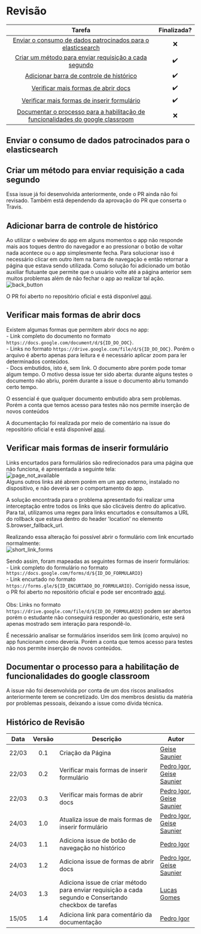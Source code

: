 # Revisão

Tarefa | Finalizada? |
:-----:|:-----------:|
[Enviar o consumo de dados patrocinados para o elasticsearch](https://github.com/GCES-Escola-em-Casa-2020-2/wiki/issues/15) | :x: |
[Criar um método para enviar requisição a cada segundo](https://github.com/GCES-Escola-em-Casa-2020-2/wiki/issues/14)| :heavy_check_mark: |
[Adicionar barra de controle de histórico](https://github.com/Escola-em-Casa/android-escola-em-casa/issues/70)| :heavy_check_mark: |
[Verificar mais formas de abrir docs](https://github.com/Escola-em-Casa/android-escola-em-casa/issues/67) | :heavy_check_mark: |
[Verificar mais formas de inserir formulário](https://github.com/Escola-em-Casa/android-escola-em-casa/issues/50) | :heavy_check_mark: |
[Documentar o processo para a habilitação de funcionalidades do google classroom](https://github.com/Escola-em-Casa/android-escola-em-casa/issues/53) | :x: |

## Enviar o consumo de dados patrocinados para o elasticsearch


## Criar um método para enviar requisição a cada segundo

Essa issue já foi desenvolvida anteriormente, onde o PR ainda não foi revisado. Também está dependendo da aprovação do PR que conserta o Travis. 

## Adicionar barra de controle de histórico

Ao utilizar o webview do app em alguns momentos o app não responde mais aos toques dentro do navegador e ao pressionar o botão de voltar nada acontece ou o app simplesmente fecha. Para solucionar isso é necessário clicar em outro item na barra de navegação e então retornar a página que estava sendo utilizada. Como solução foi adicionado um botão auxiliar flutuante que permite que o usuário volte até a página anterior sem muitos problemas além de não fechar o app ao realizar tal ação.<br>
![back_button](../../img/sprint3/back_button.png)<br>

O PR foi aberto no repositório oficial e está disponível [aqui](https://github.com/Escola-em-Casa/android-escola-em-casa/pull/60).

## Verificar mais formas de abrir docs
Existem algumas formas que permitem abrir docs no app:<br>
    - Link completo do documento no formato `https://docs.google.com/document/d/${ID_DO_DOC}`. <br>
    - Links no formato `https://drive.google.com/file/d/${ID_DO_DOC}`. Porém o arquivo é aberto apenas para leitura e é necessário aplicar zoom para ler determinados conteúdos. <br>
    - Docs embutidos, isto é, sem link. O documento abre porém pode tomar algum tempo. O motivo dessa issue ter sido aberta: durante alguns testes o documento não abriu, porém durante a issue o documento abriu tomando certo tempo. <br>

O essencial é que qualquer documento embutido abra sem problemas. Porém a conta que temos acesso para testes não nos permite inserção de novos conteúdos<br>

A documentação foi realizada por meio de comentário na issue do repositório oficial e está disponível [aqui](https://github.com/Escola-em-Casa/android-escola-em-casa/issues/67). 

## Verificar mais formas de inserir formulário

Links encurtados para formulários são redirecionados para uma página que não funciona, é apresentada a seguinte tela:<br>
![page_not_available](./../../img/sprint3/page_not_available.png)<br>
Alguns outros links até abrem porém em um app externo, instalado no dispositivo, e não deveria ser o comportamento do app.

A solução encontrada para o problema apresentado foi realizar uma interceptação entre todos os links que são clicáveis dentro do aplicativo. Para tal, utilizamos uma regex para links encurtados e consultamos a URL do rollback que estava dentro do header 'location' no elemento S.browser_fallback_url.

Realizando essa alteração foi possível abrir o formulário com link encurtado normalmente:<br>
![short_link_forms](./../../img/sprint3/short_link_forms.png)<br>

Sendo assim, foram mapeadas as seguintes formas de inserir formulários:<br>
    - Link completo do formulário no formato `https://docs.google.com/forms/d/${ID_DO_FORMULARIO}`<br>
    - Link encurtado no formato `https://forms.gle/${ID_ENCURTADO_DO_FORMULARIO}`. Corrigido nessa issue, o PR foi aberto no repositório oficial e pode ser encontrado [aqui](https://github.com/Escola-em-Casa/android-escola-em-casa/pull/59).<br><br>
Obs: Links no formato `https://drive.google.com/file/d/${ID_DO_FORMULARIO}` podem ser abertos porém o estudante não conseguirá responder ao questionário, este será apenas mostrado sem interação para respondê-lo.<br>

É necessário analisar se formulários inseridos sem link (como arquivo) no app funcionam como deveria. Porém a conta que temos acesso para testes não nos permite inserção de novos conteúdos.<br>

## Documentar o processo para a habilitação de funcionalidades do google classroom

A issue não foi desenvolvida por conta de um dos riscos analisados anteriormente terem se concretizado. Um dos membros desistiu da matéria por problemas pessoais, deixando a issue como dívida técnica. 

## Histórico de Revisão

Data | Versão | Descrição | Autor |
:---:|:------:|-----------|-------|
22/03|0.1 | Criação da Página | [Geise Saunier](https://github.com/GeiseSaunier) |
22/03|0.2 | Verificar mais formas de inserir formulário | [Pedro Igor](https://github.com/pedroeagle), [Geise Saunier](https://github.com/GeiseSaunier) |
22/03|0.3 | Verificar mais formas de abrir docs | [Pedro Igor](https://github.com/pedroeagle), [Geise Saunier](https://github.com/GeiseSaunier) |
24/03|1.0 | Atualiza issue de mais formas de inserir formulário | [Pedro Igor](https://github.com/pedroeagle), [Geise Saunier](https://github.com/GeiseSaunier) |
24/03|1.1 | Adiciona issue de botão de navegação no histórico | [Pedro Igor](https://github.com/pedroeagle) |
24/03|1.2 | Adiciona issue de formas de abrir docs | [Pedro Igor](https://github.com/pedroeagle), [Geise Saunier](https://github.com/GeiseSaunier) |
24/03|1.3 | Adiciona issue de criar método para enviar requisição a cada segundo e Consertando checkbox de tarefas | [Lucas Gomes](https://github.com/LGomees)|
15/05|1.4 | Adiciona link para comentário da documentação | [Pedro Igor](https://github.com/pedroeagle) |
